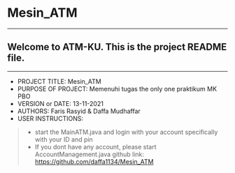 # Mesin_ATM
------------------------------------------------------------------------
## Welcome to ATM-KU. This is the project README file. 
------------------------------------------------------------------------

 - PROJECT TITLE: Mesin_ATM
 - PURPOSE OF PROJECT: Memenuhi tugas the only one praktikum MK PBO
 - VERSION or DATE: 13-11-2021
 - AUTHORS: Faris Rasyid & Daffa Mudhaffar
 - USER INSTRUCTIONS: 
  > - start the MainATM.java and login with your account specifically with your ID and pin  
  > - If you dont have any account, please start AccountManagement.java
 github link: https://github.com/daffa1134/Mesin_ATM
